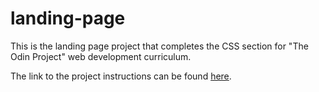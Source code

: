 # landing-page
This is the landing page project that completes the CSS section for "The Odin Project" web development curriculum.

The link to the project instructions can be found [here](https://www.theodinproject.com/lessons/foundations-landing-page).
